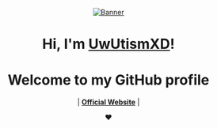 <p align="center">
  <a href="https://uwutismxd.uk/"><img src="https://uwutismxd.uk/image/zerotwo.gif" alt="Banner"></a>
</p>

<h1 align="center">Hi, I'm <a href="Https://uwutismxd.cloud">UwUtismXD</a>!</h1>
<h1 align="center">Welcome to my GitHub profile</h1>

<p align="center">
  | <strong><a href="https://uwutismxd.uk">Official Website</a></strong> |

</p>

<p align="center">❤</p>
